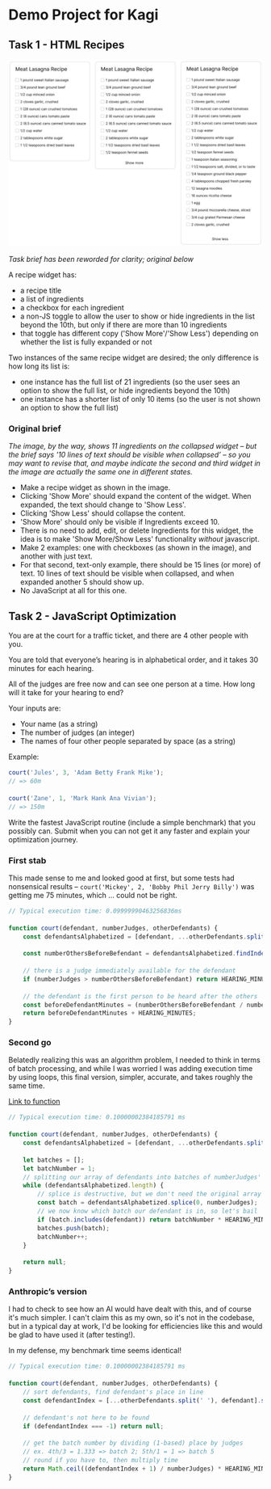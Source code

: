 # Demo Project for Kagi

## Task 1 - HTML Recipes

![Recipe Widget](img/html-recipes.jpg)

_Task brief has been reworded for clarity; original below_

A recipe widget has:

- a recipe title
- a list of ingredients
- a checkbox for each ingredient
- a non-JS toggle to allow the user to show or hide ingredients in the list beyond the 10th, but only if there are more than 10 ingredients
- that toggle has different copy ('Show More'/'Show Less') depending on whether the list is fully expanded or not

Two instances of the same recipe widget are desired; the only difference is how long its list is:

- one instance has the full list of 21 ingredients (so the user sees an option to show the full list, or hide ingredients beyond the 10th)
- one instance has a shorter list of only 10 items (so the user is not shown an option to show the full list)

### Original brief

_The image, by the way, shows 11 ingredients on the collapsed widget – but the brief says '10 lines of text should be visible when collapsed’ – so you may want to revise that, and maybe indicate the second and third widget in the image are actually the same one in different states._

- Make a recipe widget as shown in the image.
- Clicking 'Show More' should expand the content of the widget. When expanded, the text should change to 'Show Less'.
- Clicking 'Show Less' should collapse the content.
- 'Show More' should only be visible if Ingredients exceed 10.
- There is no need to add, edit, or delete Ingredients for this widget, the idea is to make 'Show More/Show Less' functionality _without_ javascript.
- Make 2 examples: one with checkboxes (as shown in the image), and another with just text.
- For that second, text-only example, there should be 15 lines (or more) of text. 10 lines of text should be visible when collapsed, and when expanded another 5 should show up.
- No JavaScript at all for this one.

## Task 2 - JavaScript Optimization

You are at the court for a traffic ticket, and there are 4 other people with you.

You are told that everyone’s hearing is in alphabetical order, and it takes 30 minutes for each hearing.

All of the judges are free now and can see one person at a time. How long will it take for your hearing to end?

Your inputs are:

- Your name (as a string)
- The number of judges (an integer)
- The names of four other people separated by space (as a string)

Example:

```js
court('Jules', 3, 'Adam Betty Frank Mike');
// => 60m

court('Zane', 1, 'Mark Hank Ana Vivian');
// => 150m
```

Write the fastest JavaScript routine (include a simple benchmark) that you possibly can. Submit when you can not get it any faster and explain your optimization journey.

### First stab

This made sense to me and looked good at first, but some tests had nonsensical results – `court('Mickey', 2, 'Bobby Phil Jerry Billy')` was getting me 75 minutes, which … could not be right.

```js
// Typical execution time: 0.09999990463256836ms

function court(defendant, numberJudges, otherDefendants) {
	const defendantsAlphabetized = [defendant, ...otherDefendants.split(' ')].sort();

	const numberOthersBeforeBefendant = defendantsAlphabetized.findIndex((p) => defendant === p);

	// there is a judge immediately available for the defendant
	if (numberJudges > numberOthersBeforeBefendant) return HEARING_MINUTES;

	// the defendant is the first person to be heard after the others
	const beforeDefendantMinutes = (numberOthersBeforeBefendant / numberJudges) * HEARING_MINUTES;
	return beforeDefendantMinutes + HEARING_MINUTES;
}
```

### Second go

Belatedly realizing this was an algorithm problem, I needed to think in terms of batch processing, and while I was worried I was adding execution time by using loops, this final version, simpler, accurate, and takes roughly the same time.

[Link to function](js/02-js-optimization.js)

```js
// Typical execution time: 0.10000002384185791 ms

function court(defendant, numberJudges, otherDefendants) {
	const defendantsAlphabetized = [defendant, ...otherDefendants.split(' ')].sort();

	let batches = [];
	let batchNumber = 1;
	// splitting our array of defendants into batches of numberJudges' size
	while (defendantsAlphabetized.length) {
		// splice is destructive, but we don't need the original array
		const batch = defendantsAlphabetized.splice(0, numberJudges);
		// we now know which batch our defendant is in, so let's bail
		if (batch.includes(defendant)) return batchNumber * HEARING_MINUTES;
		batches.push(batch);
		batchNumber++;
	}

	return null;
}
```

### Anthropic’s version

I had to check to see how an AI would have dealt with this, and of course it's much simpler. I can't claim this as my own, so it's not in the codebase, but in a typical day at work, I'd be looking for efficiencies like this and would be glad to have used it (after testing!).

In my defense, my benchmark time seems identical!

```js
// Typical execution time: 0.10000002384185791 ms

function court(defendant, numberJudges, otherDefendants) {
	// sort defendants, find defendant's place in line
	const defendantIndex = [...otherDefendants.split(' '), defendant].sort().indexOf(defendant);

	// defendant's not here to be found
	if (defendantIndex === -1) return null;

	// get the batch number by dividing (1-based) place by judges
	// ex. 4th/3 = 1.333 => batch 2; 5th/1 = 1 => batch 5
	// round if you have to, then multiply time
	return Math.ceil((defendantIndex + 1) / numberJudges) * HEARING_MINUTES;
}
```
